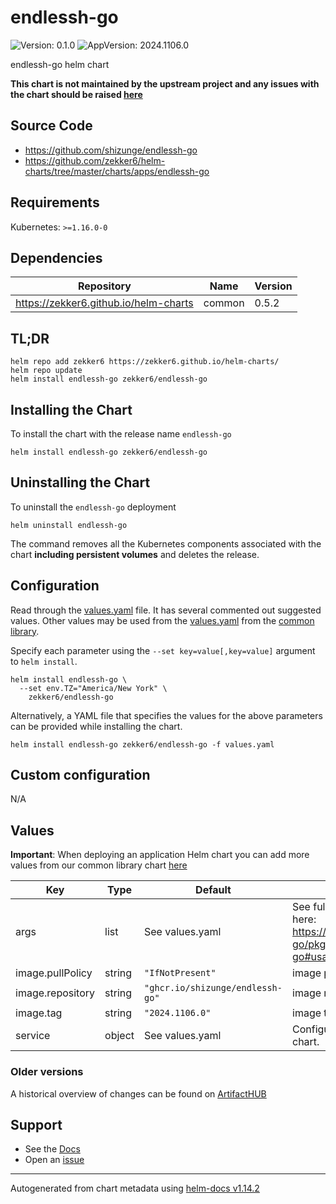 # endlessh-go

![Version: 0.1.0](https://img.shields.io/badge/Version-0.1.0-informational?style=flat-square) ![AppVersion: 2024.1106.0](https://img.shields.io/badge/AppVersion-2024.1106.0-informational?style=flat-square)

endlessh-go helm chart

**This chart is not maintained by the upstream project and any issues with the chart should be raised [here](https://github.com/zekker6/helm-charts/issues/new)**

## Source Code

* <https://github.com/shizunge/endlessh-go>
* <https://github.com/zekker6/helm-charts/tree/master/charts/apps/endlessh-go>

## Requirements

Kubernetes: `>=1.16.0-0`

## Dependencies

| Repository | Name | Version |
|------------|------|---------|
| https://zekker6.github.io/helm-charts | common | 0.5.2 |

## TL;DR

```console
helm repo add zekker6 https://zekker6.github.io/helm-charts/
helm repo update
helm install endlessh-go zekker6/endlessh-go
```

## Installing the Chart

To install the chart with the release name `endlessh-go`

```console
helm install endlessh-go zekker6/endlessh-go
```

## Uninstalling the Chart

To uninstall the `endlessh-go` deployment

```console
helm uninstall endlessh-go
```

The command removes all the Kubernetes components associated with the chart **including persistent volumes** and deletes the release.

## Configuration

Read through the [values.yaml](./values.yaml) file. It has several commented out suggested values.
Other values may be used from the [values.yaml](https://github.com/zekker6/helm-charts/blob/main/charts/library/common/values.yaml) from the [common library](https://github.com/zekker6/helm-charts/blob/main/charts/library/common).

Specify each parameter using the `--set key=value[,key=value]` argument to `helm install`.

```console
helm install endlessh-go \
  --set env.TZ="America/New York" \
    zekker6/endlessh-go
```

Alternatively, a YAML file that specifies the values for the above parameters can be provided while installing the chart.

```console
helm install endlessh-go zekker6/endlessh-go -f values.yaml
```

## Custom configuration

N/A

## Values

**Important**: When deploying an application Helm chart you can add more values from our common library chart [here](https://github.com/zekker6/helm-charts/blob/main/charts/library/common)

| Key | Type | Default | Description |
|-----|------|---------|-------------|
| args | list | See values.yaml | See full list of command-line flags here: https://github.com/shizunge/endlessh-go/pkgs/container/endlessh-go#usage |
| image.pullPolicy | string | `"IfNotPresent"` | image pull policy |
| image.repository | string | `"ghcr.io/shizunge/endlessh-go"` | image repository |
| image.tag | string | `"2024.1106.0"` | image tag |
| service | object | See values.yaml | Configures service settings for the chart. |

### Older versions

A historical overview of changes can be found on [ArtifactHUB](https://artifacthub.io/packages/helm/zekker6/endlessh-go?modal=changelog)

## Support

- See the [Docs](http://zekker6.github.io/helm-charts/docs/)
- Open an [issue](https://github.com/zekker6/helm-charts/issues/new)

----------------------------------------------
Autogenerated from chart metadata using [helm-docs v1.14.2](https://github.com/norwoodj/helm-docs/releases/v1.14.2)
